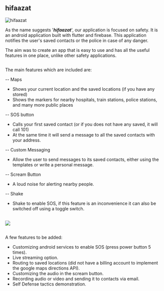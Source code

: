 ## **hifaazat** 
![hifaazat](https://i.postimg.cc/TwJPg5LN/Logo.jpg)

As the name suggests '***hifaazat***', our application is focused on safety. It is an android application built with flutter and firebase. This application notifies the user's saved contacts or the police in case of any danger.

The aim was to create an app that is easy to use and has all the useful features in one place, unlike other safety applications.
##
The main features which are included are:

  -- Maps
- Shows your current location and the saved locations (if you have any stored)
- Shows the markers for nearby hospitals, train stations, police stations, and many more public places

 -- SOS button
- Calls your first saved contact (or if you does not have any saved, it will call 101)
- At the same time it will send a message to all the saved contacts with your address.

-- Custom Messaging
- Allow the user to send messages to its saved contacts, either using the templates or write a personal message.

-- Scream Button
- A loud noise for alerting nearby people.

-- Shake
- Shake to enable SOS, if this feature is an inconvenience it can also be switched off using a toggle switch.
##
![](https://i.postimg.cc/WzFrx9gK/Dash-Board.jpg)
##
A few features to be added: 
- Customizing android services to enable SOS (press power button 5 times).
- Live streaming option.
- Routing to saved locations (did not have a billing account to implement the google maps directions API).
- Customizing the audio in the scream button.
- Recording audio or video and sending it to contacts via email.
- Self Defense tactics demonstration.
